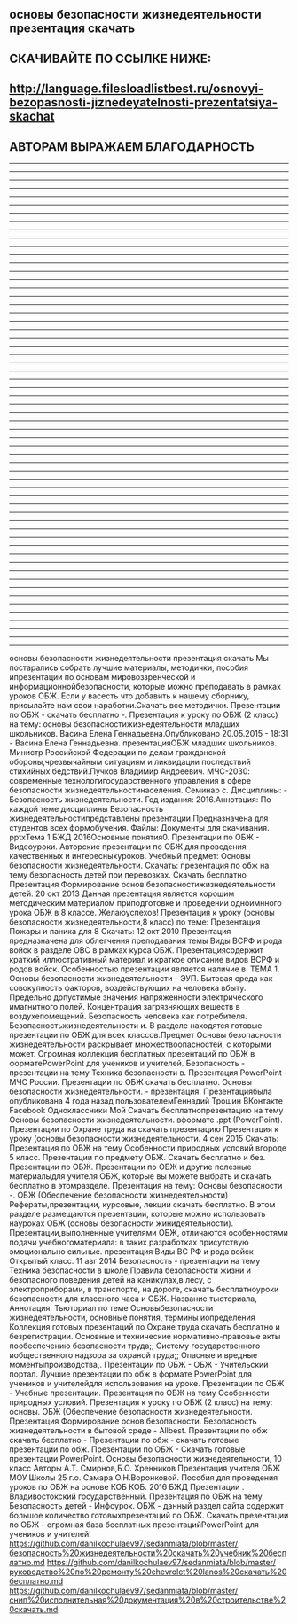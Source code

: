 основы безопасности жизнедеятельности презентация скачать
--------------------------------------------------
СКАЧИВАЙТЕ ПО ССЫЛКЕ НИЖЕ:
--------------------------------------------------
http://language.filesloadlistbest.ru/osnovyi-bezopasnosti-jiznedeyatelnosti-prezentatsiya-skachat
--------------------------------------------------
АВТОРАМ ВЫРАЖАЕМ БЛАГОДАРНОСТЬ
--------------------------------------------------
--------------------------------------------------
--------------------------------------------------
--------------------------------------------------
--------------------------------------------------
--------------------------------------------------
--------------------------------------------------
--------------------------------------------------
--------------------------------------------------
--------------------------------------------------
--------------------------------------------------
--------------------------------------------------
--------------------------------------------------
--------------------------------------------------
--------------------------------------------------
--------------------------------------------------
--------------------------------------------------
--------------------------------------------------
--------------------------------------------------
--------------------------------------------------
--------------------------------------------------
--------------------------------------------------
--------------------------------------------------
--------------------------------------------------
--------------------------------------------------
--------------------------------------------------
--------------------------------------------------
--------------------------------------------------
--------------------------------------------------
--------------------------------------------------
--------------------------------------------------
--------------------------------------------------
--------------------------------------------------
--------------------------------------------------
--------------------------------------------------
--------------------------------------------------
--------------------------------------------------
--------------------------------------------------
--------------------------------------------------
--------------------------------------------------
--------------------------------------------------
--------------------------------------------------
--------------------------------------------------
--------------------------------------------------
--------------------------------------------------
--------------------------------------------------
--------------------------------------------------
--------------------------------------------------
--------------------------------------------------
--------------------------------------------------
--------------------------------------------------
--------------------------------------------------
--------------------------------------------------
--------------------------------------------------
--------------------------------------------------
--------------------------------------------------
--------------------------------------------------
--------------------------------------------------
--------------------------------------------------
--------------------------------------------------
основы безопасности жизнедеятельности презентация скачать Мы постарались собрать лучшие материалы, методички, пособия ипрезентации по основам мировоззренческой и информационнойбезопасности, которые можно преподавать в рамках уроков ОБЖ. Если у васесть что добавить к нашему сборнику, присылайте нам свои наработки.Скачать все методички. Презентации по ОБЖ - скачать бесплатно -. Презентация к уроку по ОБЖ (2 класс) на тему: основы безопасностижизнедеятельности младших школьников. Васина Елена Геннадьевна.Опубликовано 20.05.2015 - 18:31 - Васина Елена Геннадьевна. презентацияОБЖ младших школьников. Министр Российской Федерации по делам гражданской обороны,чрезвычайным ситуациям и ликвидации последствий стихийных бедствий.Пучков Владимир Андреевич. МЧС-2030: современные технологигосударственного управления в сфере безопасности жизнедеятельностинаселения. Семинар с. Дисциплины: - Безопасность жизнедеятельности. Год издания: 2016.Аннотация: По каждой теме дисциплины Безопасность жизнедеятельностипредставлены презентации.Предназначена для студентов всех формобучения. Файлы: Документы для скачивания. pptxТема 1 БЖД 2016Основные понятия0. Презентации по ОБЖ - Видеоуроки. Авторские презентации по ОБЖ для проведения качественных и интересныхуроков. Учебный предмет: Основы безопасности жизнедеятельности. Скачать: презентация по обж на тему безопасность детей при перевозках. Скачать бесплатно Презентация Формирование основ безопасностижизнедеятельности детей. 20 окт 2013  Данная презентация является хорошим методическим материалом приподготовке и проведении одноимнного урока ОБЖ в 8 классе. Желаюуспехов!  Презентация к уроку (основы безопасности жизнедеятельности,8 класс) по теме: Презентация Пожары и паника для 8  Скачать:
12 окт 2010  Презентация предназначена для облегчения преподавания темы Виды ВСРФ и рода войск в разделе ОВС в рамках курса ОБЖ. Презентациясодержит краткий иллюстративный материал и краткое описание видов ВСРФ и родов войск. Особенностью презентации является наличие в. ТЕМА 1. Основы безопасности жизнедеятельности  - ЭУП. Бытовая среда как совокупность факторов, воздействующих на человека вбыту. Предельно допустимые значения напряженности электрического имагнитного полей. Концентрация загрязняющих веществ в воздухепомещений. Безопасность человека как потребителя. Безопасностьжизнедеятельности и. В разделе находятся готовые презентации по ОБЖ для всех классов.Предмет Основы безопасности жизнедеятельности раскрывает множествоопасностей, с которыми может. Огромная коллекция бесплатных презентаций по ОБЖ в форматеPowerPoint для учеников и учителей. Безопасность - презентации на тему Техника безопасности в. Презентация PowerPoint - МЧС России. Презентации по ОБЖ скачать бесплатно. Основы безопасности жизнедеятельности. - презентация. Презентациябыла опубликована 4 года назад пользователемГеннадий Трошин ВКонтакте  Facebook  Одноклассники  Мой  Скачать бесплатнопрезентацию на тему Основы безопасности жизнедеятельности. вформате .ppt (PowerPoint). Презентации по Охране труда на скачать презентацию
Презентация к уроку (основы безопасности жизнедеятельности. 4 сен 2015  Скачать: Презентация по ОБЖ на тему Особенности природных условий вгороде 5 класс. Презентации по предмету ОБЖ. Скачать бесплатно и без. Презентации по ОБЖ. Презентации по ОБЖ и другие полезные материалыдля учителя ОБЖ, которые вы можете выбрать и скачать бесплатно в этомразделе. Презентация на тему: Основы безопасности  -. ОБЖ (Обеспечение безопасности жизнедеятельности)  Рефераты,презентации, курсовые, лекции скачать бесплатно. В этом разделе размещаются презентации, которые можно использовать науроках ОБЖ (основы безопасности жинидеятельности). Презентации,выполненные учителями ОБЖ, отличаются особенностями подачи учебногоматериала: в таких разработках присутствую эмоционально сильные. презентация Виды ВС РФ и рода войск  Открытый класс. 11 авг 2014  Безопасность - презентации на тему Техника безопасности в школе,Правила безопасности жизни и безопасного поведения детей на каникулах,в лесу, с электроприборами, в транспорте, на дороге, скачать бесплатноуроки безопасности для классного часа и ОБЖ. Название тьюториала, Аннотация. Тьюториал по теме Основыбезопасности жизнедеятельности, основные понятия, термины иопределения
Коллекция готовых презентаций по Охране труда скачать бесплатно и безрегистрации.  Основные и технические нормативно-правовые акты пообеспечению безопасности труда;; Систему государственного иобщественного надзора за охраной труда;; Опасные и вредные моментыпроизводства,. Презентации по ОБЖ - ОБЖ - Учительский портал. Лучшие презентации по обж в формате PowerPoint для учеников и учителейдля использования на уроке. Презентации по ОБЖ - Учебные презентации. Презентация по ОБЖ на тему Особенности природных условий. Презентация к уроку по ОБЖ (2 класс) на тему: основы. ОБЖ (Обеспечение безопасности жизнедеятельности. Презентация Формирование основ безопасности. Безопасность жизнедеятельности в бытовой среде - Allbest. Презентации по обж скачать бесплатно -
Презентации по обж - скачать готовые презентации по обж. Презентации по ОБЖ - Скачать готовые презентации PowerPoint. Основы безопасности жизнедеятельности, 10 класс Авторы  А.Т. Смирнов,Б.О. Хренников Презентация учителя ОБЖ МОУ Школы 25 г.о. Самара О.Н.Воронковой. Пособия для проведения уроков по ОБЖ на основе КОБ  КОБ. 2016 БЖД Презентации . Владивостокский государственный. Презентация по ОБЖ на тему Безопасность детей  - Инфоурок. ОБЖ - данный раздел сайта содержит большое количество готовыхпрезентаций по ОБЖ. Скачать презентации по ОБЖ - огромная база бесплатных презентацийPowerPoint для учеников и учителей!
https://github.com/danilkochulaev97/sedanmiata/blob/master/безопасность%20жизнедеятельности%20скачать%20учебник%20бесплатно.md
https://github.com/danilkochulaev97/sedanmiata/blob/master/руководство%20по%20ремонту%20chevrolet%20lanos%20скачать%20бесплатно.md
https://github.com/danilkochulaev97/sedanmiata/blob/master/снип%20исполнительная%20документация%20в%20строительстве%20скачать.md